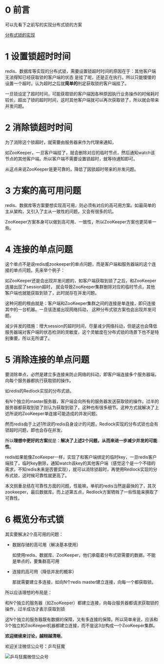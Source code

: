# 0 前言

可以先看下之前写的实现分布式锁的方案

[分布式锁的实现](https://my.oschina.net/pingpangkuangmo/blog/747851)

# 1 设置锁超时时间

redis、数据库等实现的分布式锁，需要设置锁超时时间的原因在于：其他客户端无法得知已经获取锁的客户端的状态
是挂了呢，还是正在执行。所以只能傻傻的设置一个超时，认为超时之后就**简单的**判定获取锁的客户端挂了。

一旦锁设定了超时时间，可能获取锁的客户端因各种原因执行业务操作的时候耗时较长，超出了锁的超时时间，这时其他客户端就可以再次获取锁了，所以就会带来并发问题。

# 2 消除锁超时时间

为了消除这个锁超时，就需要由服务器来作为代理来通知，

如ZooKeeper，一旦客户端挂了，就会删除对应的临时节点，然后通知watch该节点的其他客户端。所以客户端不需要设置锁超时，就等待通知即可。

从这点来说ZooKeeper是更可靠的，降低了因锁超时带来的并发问题。

# 3 方案的高可用问题

redis、数据库等方案要想实现高可用，则必须有对应的高可用方案。如最简单的主从架构，又引入了主从一致性的问题，又会有很多的坑。

ZooKeeper方案本身可以做到高可用、一致性，所以ZooKeeper方案也更简单一些。

# 4 连接的单点问题

这个单点不是说redis或zookeeper的单点问题，而是客户端和服务器端的这个连接的单点问题。先来举个例子：

如ZooKeeper还是会出现并发问题的，如客户端获取到锁了之后，和ZooKeeper连接出现了session超时，
就会导致ZooKeeper集群删除对应的临时节点，其他客户端也就能获取到锁了，此时就存在并发问题。

这种问题的根由就是：客户端和ZooKeeper集群之间的连接是单连接，即只连接其中的一台机器。一旦该连接出现网络抖动，
这种分布式锁方案也会出现并发问题。

减少并发的措施：增大session的超时时间，尽量减少网络抖动，但是这也会降低服务器端对客户端的状态检测的灵敏度，这个灵敏度在分布式锁的场景下也不是特别重要，所以无所谓了。

# 5 消除连接的单点问题

要消除单点，必然是建立多连接来防止网络的抖动，即客户端连接多个服务器端，向每个服务器都执行获取锁的操作。

如redis的Redlock实现的分布式锁。

有N个独立的master服务器，客户端会向所有的服务器发送获取锁的操作。过半的服务器都获取到锁了则认为获取到锁了，这种也有很多细节。这种方式就解决了上述所说的ZooKeeper单连接可能造成的并发问题。

然而redis由于上述1所说的redis自身设计的问题，Redlock实现的分布式锁也会有锁超时问题，即也会存在并发。

所以**理想中更好的方案**就是：**解决了上述2个问题，从而来进一步减少并发的可能性**。

redis如果能像ZooKeeper一样，实现了和客户端绑定的临时key，一旦redis客户端挂了，临时key删除，通知watch该key的其他客户端（感觉这个是一个不错的需求，不知redis未来是否要实现），就可以消除锁超时，再使用Redlock实现的分布式锁，这时候可靠性就更高了。

本文侧重总结在可靠性方面的问题，性能嘛，单机的redis当然是最快的了，其次zookeeper，最后数据库。而上述第五点，Redlock方案牺牲了一些性能来换取了可靠性。

# 6 概览分布式锁

其实要解决2个高可用的问题：

-	数据存储的高可用（解决基本使用）

	如使用redis、数据库、ZooKeeper，他们承载着分布式锁需要的数据，不能是单点的，要集群高可用

-	连接的高可用（降低并发的概率）

	那就需要建立多连接，如向N个redis master建立连接，向每一个都获取锁。

所以应该理想的布局是：

和N个独立的服务器（如ZooKeeper）都建立连接，向每台服务器都请求获取锁的操作，过半成功才表示获取到锁

这N个独立的服务器既有数据的保障，又有多连接的保障。所以简单来说，应该和3个独立的ZooKeeper机器都建立连接，而不是这3台构成一个ZooKeeper集群。

**欢迎继续来讨论，越辩越清晰**。

欢迎关注微信公众号：乒乓狂魔

![乒乓狂魔微信公众号](https://static.oschina.net/uploads/img/201610/28090041_LsUp.png "乒乓狂魔微信公众号")